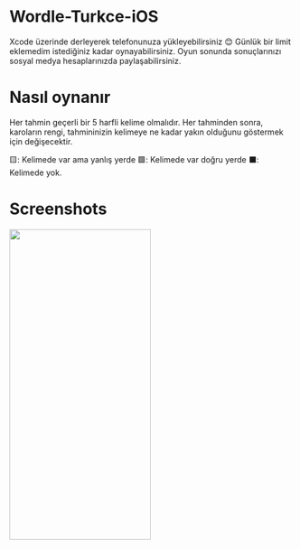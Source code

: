 # Wordle-Turkce-iOS
Xcode üzerinde derleyerek telefonunuza yükleyebilirsiniz 😊  Günlük bir limit eklemedim istediğiniz kadar oynayabilirsiniz.
Oyun sonunda sonuçlarınızı sosyal medya hesaplarınızda paylaşabilirsiniz. 

# Nasıl oynanır

Her tahmin geçerli bir 5 harfli kelime olmalıdır. 
Her tahminden sonra, karoların rengi, tahmininizin kelimeye ne kadar yakın olduğunu göstermek için değişecektir.

🟨: Kelimede var ama yanlış yerde
🟩: Kelimede var doğru yerde
⬛: Kelimede yok.

# Screenshots

<img src="https://user-images.githubusercontent.com/76944306/153370525-149fb303-af2b-43af-b545-16208d51eade.png" width="250" height="550" />


